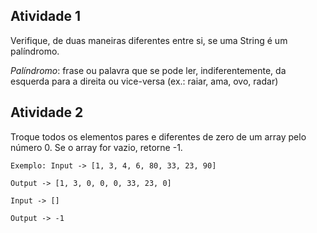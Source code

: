 ## Atividade 1
Verifique, de duas maneiras diferentes entre si, se uma String é um palíndromo.

_Palíndromo_: frase ou palavra que se pode ler, indiferentemente, da esquerda para a direita ou vice-versa (ex.: raiar, ama, ovo, radar)

## Atividade 2
Troque todos os elementos pares e diferentes de zero de um array pelo número 0. Se o array for vazio, retorne -1.

```
Exemplo: Input -> [1, 3, 4, 6, 80, 33, 23, 90]

Output -> [1, 3, 0, 0, 0, 33, 23, 0]

Input -> []

Output -> -1
```

<!-- Exercício retirado do repositório da Stephany Nusch, quem ministrou a aula sobre variáveis e tipos, disponível em https://github.com/stebsnusch/basecamp-javascript/tree/main/variaveis-e-tipos -->